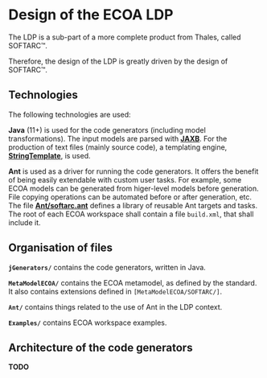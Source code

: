 # Design of the ECOA LDP

The LDP is a sub-part of a more complete product from Thales, called SOFTARC™.

Therefore, the design of the LDP is greatly driven by the design of SOFTARC™.

## Technologies

The following technologies are used:

**Java** (11+) is used for the code generators (including model transformations).
The input models are parsed with **[JAXB](https://eclipse-ee4j.github.io/jaxb-ri/4.0.1)**.
For the production of text files (mainly source code), a templating engine, **[StringTemplate](https://github.com/antlr/stringtemplate4)**, is used.

**Ant** is used as a driver for running the code generators. It offers the benefit of being easily extendable with custom user tasks.
For example, some ECOA models can be generated from higer-level models before generation. File copying operations can be automated before or after generation, etc. The file **[Ant/softarc.ant]()** defines a library of reusable Ant targets and tasks. The root of each ECOA workspace shall contain a file `build.xml`, that shall include it.

## Organisation of files

**`jGenerators/`** contains the code generators, written in Java.

**`MetaModelECOA/`** contains the ECOA metamodel, as defined by the standard. It also contains extensions defined in `[MetaModelECOA/SOFTARC/]`.

**`Ant/`** contains things related to the use of Ant in the LDP context.

**`Examples/`** contains ECOA workspace examples.

## Architecture of the code generators

**TODO**

